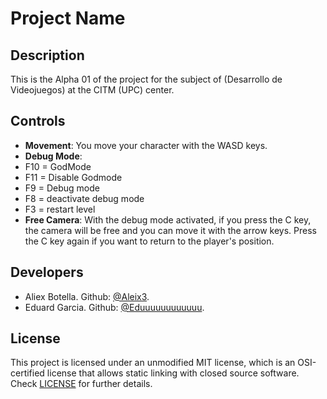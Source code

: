 # Project Name

## Description

This is the Alpha 01 of the project for the subject of (Desarrollo de Videojuegos) at the CITM (UPC) center.

## Controls

- **Movement**: You move your character with the WASD keys.
- **Debug Mode**: 
- F10 = GodMode
- F11 = Disable Godmode
- F9 = Debug mode
- F8 = deactivate debug mode
- F3 = restart level
- **Free Camera**: With the debug mode activated, if you press the C key, the camera will be free and you can move it with the arrow keys. Press the C key again if you want to return to the player's position.

## Developers

- Aliex Botella. Github: [@Aleix3](https://github.com/Aleix3).
- Eduard Garcia. Github: [@Eduuuuuuuuuuuu](https://github.com/Eduuuuuuuuuuuu).

## License

This project is licensed under an unmodified MIT license, which is an OSI-certified license that allows static linking with closed source software. Check [LICENSE](LICENSE) for further details.
